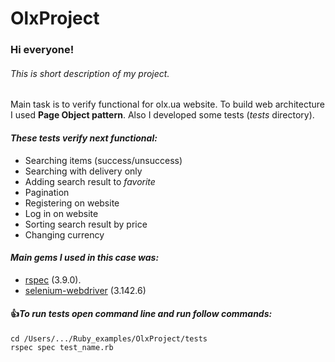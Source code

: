 # OlxProject

### Hi everyone!
###### This is short description of my project.

Main task is to verify functional for olx.ua website.
To build web architecture I used **Page Object pattern**.
Also I developed some tests (_tests_ directory).
#### *These tests verify next functional:*
- Searching items (success/unsuccess)
- Searching with delivery only
- Adding search result to _favorite_
- Pagination
- Registering on website
- Log in on website
- Sorting search result by price
- Changing currency
#### *Main gems I used in this case was:*
- [rspec](https://github.com/rspec/rspec) (3.9.0).
- [selenium-webdriver](https://rubygems.org/gems/selenium-webdriver/versions/2.53.0) (3.142.6)
#### :+1:*To run tests open command line and run follow commands:*
```
cd /Users/.../Ruby_examples/OlxProject/tests
rspec spec test_name.rb
```
